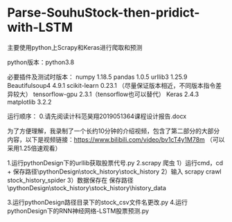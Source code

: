 # Parse-SouhuStock-then-pridict-with-LSTM
主要使用python上Scrapy和Keras进行爬取和预测

python版本：python3.8

必要插件及测试时版本：
numpy     1.18.5
pandas     1.0.5
urllib3      1.25.9
Beautifulsoup4    4.9.1
scikit-learn    0.23.1 （尽量保证版本相近，不同版本指令差异较大）
tensorflow-gpu    2.3.1（tensorflow也可以替代）
Keras     2.4.3
matplotlib    3.2.2

运行顺序：
0.请先阅读计科范昊翔2019051364课程设计报告.docx

为了方便理解，我录制了一个长约10分钟的介绍视频，包含了第二部分的大部分内容，以下是视频链接：https://www.bilibili.com/video/bv1cT4y1M78m （可以采用1.25倍速观看）

1.运行pythonDesign下的urllib获取股票代号.py
2.scrapy 爬虫
    1）运行cmd，cd + 保存路径\pythonDesign\stock_history\stock_history
    2）输入 scrapy crawl stock_history_spider
    3）数据保存在  保存路径\pythonDesign\stock_history\stock_history\history_data

3.运行pythonDesign路径目录下的stock_csv文件名更改.py
4.运行pythonDesign下的RNN神经网络-LSTM股票预测.py
